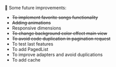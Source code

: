 📌 Some future improvements:
* ~~To implement favorite songs functionality~~
* ~~Adding animations~~
* Responsive dimensions
* ~~To change background color effect main view~~
* ~~To avoid code duplication in pagination request~~
* To test last features
* To add PagedList
* To improve adapters and avoid duplications
* To add cache
